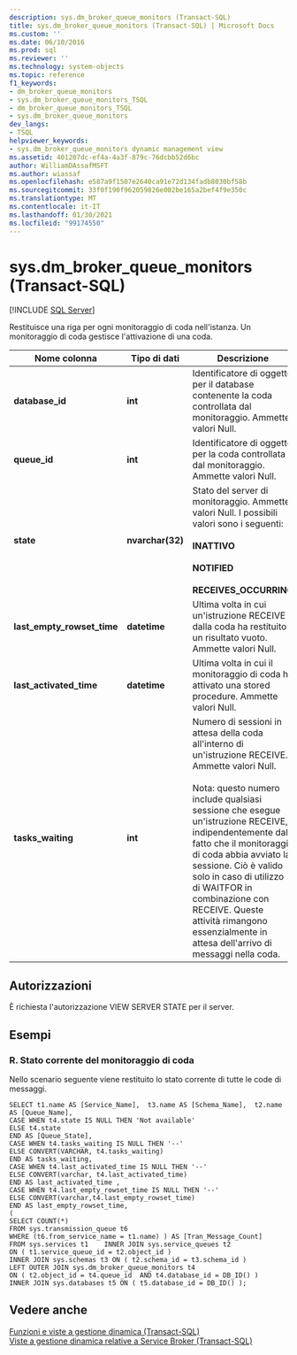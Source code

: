 ```yaml
---
description: sys.dm_broker_queue_monitors (Transact-SQL)
title: sys.dm_broker_queue_monitors (Transact-SQL) | Microsoft Docs
ms.custom: ''
ms.date: 06/10/2016
ms.prod: sql
ms.reviewer: ''
ms.technology: system-objects
ms.topic: reference
f1_keywords:
- dm_broker_queue_monitors
- sys.dm_broker_queue_monitors_TSQL
- dm_broker_queue_monitors_TSQL
- sys.dm_broker_queue_monitors
dev_langs:
- TSQL
helpviewer_keywords:
- sys.dm_broker_queue_monitors dynamic management view
ms.assetid: 401207dc-ef4a-4a3f-879c-76dcbb52d6bc
author: WilliamDAssafMSFT
ms.author: wiassaf
ms.openlocfilehash: e587a9f1507e2640ca91e72d134fadb8030bf58b
ms.sourcegitcommit: 33f0f190f962059826e002be165a2bef4f9e350c
ms.translationtype: MT
ms.contentlocale: it-IT
ms.lasthandoff: 01/30/2021
ms.locfileid: "99174550"
---
```

# <a name="sysdm_broker_queue_monitors-transact-sql"></a>sys.dm_broker_queue_monitors (Transact-SQL)
[!INCLUDE [SQL Server](../../includes/applies-to-version/sqlserver.md)]

  Restituisce una riga per ogni monitoraggio di coda nell'istanza. Un monitoraggio di coda gestisce l'attivazione di una coda.  
  

|Nome colonna|Tipo di dati|Descrizione|  
|-----------------|---------------|-----------------|  
|**database_id**|**int**|Identificatore di oggetto per il database contenente la coda controllata dal monitoraggio. Ammette valori Null.|  
|**queue_id**|**int**|Identificatore di oggetto per la coda controllata dal monitoraggio. Ammette valori Null.|  
|**state**|**nvarchar(32)**|Stato del server di monitoraggio. Ammette valori Null. I possibili valori sono i seguenti:<br /><br /> **INATTIVO**<br /><br /> **NOTIFIED**<br /><br /> **RECEIVES_OCCURRING**|  
|**last_empty_rowset_time**|**datetime**|Ultima volta in cui un'istruzione RECEIVE dalla coda ha restituito un risultato vuoto. Ammette valori Null.|  
|**last_activated_time**|**datetime**|Ultima volta in cui il monitoraggio di coda ha attivato una stored procedure. Ammette valori Null.|  
|**tasks_waiting**|**int**|Numero di sessioni in attesa della coda all'interno di un'istruzione RECEIVE. Ammette valori Null.<br /><br /> Nota: questo numero include qualsiasi sessione che esegue un'istruzione RECEIVE, indipendentemente dal fatto che il monitoraggio di coda abbia avviato la sessione. Ciò è valido solo in caso di utilizzo di WAITFOR in combinazione con RECEIVE. Queste attività rimangono essenzialmente in attesa dell'arrivo di messaggi nella coda.|  
  
## <a name="permissions"></a>Autorizzazioni  
 È richiesta l'autorizzazione VIEW SERVER STATE per il server.  
  
## <a name="examples"></a>Esempi  
  
### <a name="a-current-status-queue-monitor"></a>R. Stato corrente del monitoraggio di coda  
 Nello scenario seguente viene restituito lo stato corrente di tutte le code di messaggi.  
  
```  
SELECT t1.name AS [Service_Name],  t3.name AS [Schema_Name],  t2.name AS [Queue_Name],    
CASE WHEN t4.state IS NULL THEN 'Not available'   
ELSE t4.state   
END AS [Queue_State],    
CASE WHEN t4.tasks_waiting IS NULL THEN '--'   
ELSE CONVERT(VARCHAR, t4.tasks_waiting)   
END AS tasks_waiting,   
CASE WHEN t4.last_activated_time IS NULL THEN '--'   
ELSE CONVERT(varchar, t4.last_activated_time)   
END AS last_activated_time ,    
CASE WHEN t4.last_empty_rowset_time IS NULL THEN '--'   
ELSE CONVERT(varchar,t4.last_empty_rowset_time)   
END AS last_empty_rowset_time,   
(   
SELECT COUNT(*)   
FROM sys.transmission_queue t6   
WHERE (t6.from_service_name = t1.name) ) AS [Tran_Message_Count]   
FROM sys.services t1    INNER JOIN sys.service_queues t2   
ON ( t1.service_queue_id = t2.object_id )     
INNER JOIN sys.schemas t3 ON ( t2.schema_id = t3.schema_id )    
LEFT OUTER JOIN sys.dm_broker_queue_monitors t4   
ON ( t2.object_id = t4.queue_id  AND t4.database_id = DB_ID() )    
INNER JOIN sys.databases t5 ON ( t5.database_id = DB_ID() );  
```  
  
## <a name="see-also"></a>Vedere anche  
 [Funzioni e viste a gestione dinamica &#40;Transact-SQL&#41;](~/relational-databases/system-dynamic-management-views/system-dynamic-management-views.md)   
 [Viste a gestione dinamica relative a Service Broker &#40;Transact-SQL&#41;](../../relational-databases/system-dynamic-management-views/service-broker-related-dynamic-management-views-transact-sql.md)  
  
  

